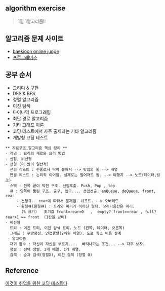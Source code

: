 ## algorithm exercise

> 1일 1알고리즘!!



## 알고리즘 문제 사이트

- <a href = "https://www.acmicpc.net/">baekjoon online judge</a>
- <a href = "https://programmers.co.kr/learn/challenges">프로그래머스</a>



## 공부 순서

- 그리디 & 구현
- DFS & BFS
- 정렬 알고리즘
- 이진 탐색
- 다이나믹 프로그래밍
- 최단 경로 알고리즘
- 기타 그래프 이론
- 코딩 테스트에서 자주 출제되는 기타 알고리즘
- 개발형 코딩 테스트



```
** 자료구조,알고리즘 핵심 정리 **
- 개념 : 요리의 재료와 요리 방법
- 선형, 비선형
- 선형 (더 많이 일반적)
  선형 리스트 : 한줄로서 딱딱 붙어서 --> 맛집의 줄 --> 배열
  연결 리스트 : 논리적 이어짐. 실제로는 떨어져도 됨. --> 여행지 --> 노드(데이터,링크)
  스택 : 한쪽 끝이 막힌 구조. 선입후출. Push, Pop , top
  큐 : 양쪽이 뚫린 구조. 출구, 입구.... 선입선출. enQueue, deQueue, front, rear 
     - 선형큐.. rear에 따라서 문제점. 쉬프트. --> 오버헤드
     - 원형큐(환형큐) : 꼬리와 머리가 이어진 형태. 꼬리다음칸은 머리.
       (% 크기)   초기값 front=rear=0   ,  empty? front==rear , full? rear+1 == front  (1칸을 낭비)
- 비선형
  트리 : 이진 트리, 이진 탐색 트리. 노드 (왼쪽, 데이터, 오른쪽)
  그래프 : 무방향성. 인접행렬(2차원 배열). 도로 최소 비용 설계
 - 알고리즘
  재귀 함수 : 자신이 자신을 부르기....  빠져나가는 조건... --> 자주 보자.
  정렬 : 선택 정렬. 2개 배열. 1개 배열.
  검색 : 순차 검색(정렬X), 이진 검색 (정렬 O)

```





## Reference

<a href ="https://www.youtube.com/playlist?list=PLRx0vPvlEmdAghTr5mXQxGpHjWqSz0dgC">이것이 취업을 위한 코딩 테스트다</a>

